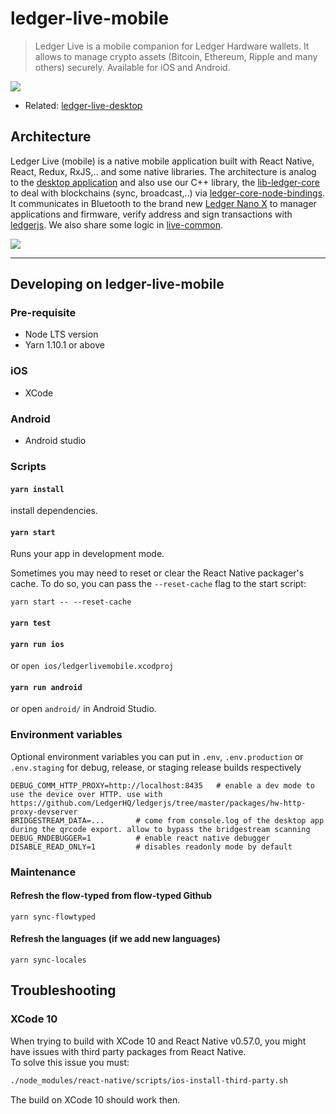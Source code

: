 # ledger-live-mobile

> Ledger Live is a mobile companion for Ledger Hardware wallets. It allows to manage crypto assets (Bitcoin, Ethereum, Ripple and many others) securely. Available for iOS and Android.

![](https://user-images.githubusercontent.com/211411/51758555-43865000-20c6-11e9-8ac9-06787ebb49eb.png)

- Related: [ledger-live-desktop](https://github.com/LedgerHQ/ledger-live-desktop)

## Architecture

Ledger Live (mobile) is a native mobile application built with React Native, React, Redux, RxJS,.. and some native libraries. The architecture is analog to the [desktop application](<](https://github.com/LedgerHQ/ledger-live-desktop)>) and also use our C++ library, the [lib-ledger-core](https://github.com/LedgerHQ/lib-ledger-core) to deal with blockchains (sync, broadcast,..) via [ledger-core-node-bindings](https://github.com/LedgerHQ/lib-ledger-core-react-native-bindings). It communicates in Bluetooth to the brand new [Ledger Nano X](https://www.ledger.com/pages/ledger-nano-x) to manager applications and firmware, verify address and sign transactions with [ledgerjs](https://github.com/LedgerHQ/ledgerjs). We also share some logic in [live-common](https://github.com/LedgerHQ/ledger-live-common).

![](https://user-images.githubusercontent.com/211411/51758554-42edb980-20c6-11e9-89f0-308949a760d6.png)

---

## Developing on ledger-live-mobile

### Pre-requisite

- Node LTS version
- Yarn 1.10.1 or above

### iOS

- XCode

### Android

- Android studio

### Scripts

#### `yarn install`

install dependencies.

#### `yarn start`

Runs your app in development mode.

Sometimes you may need to reset or clear the React Native packager's cache. To do so, you can pass the `--reset-cache` flag to the start script:

```
yarn start -- --reset-cache
```

#### `yarn test`

#### `yarn run ios`

or `open ios/ledgerlivemobile.xcodproj`

#### `yarn run android`

or open `android/` in Android Studio.

### Environment variables

Optional environment variables you can put in `.env`, `.env.production` or `.env.staging` for debug, release, or staging release builds respectively

```
DEBUG_COMM_HTTP_PROXY=http://localhost:8435   # enable a dev mode to use the device over HTTP. use with https://github.com/LedgerHQ/ledgerjs/tree/master/packages/hw-http-proxy-devserver
BRIDGESTREAM_DATA=...       # come from console.log of the desktop app during the qrcode export. allow to bypass the bridgestream scanning
DEBUG_RNDEBUGGER=1          # enable react native debugger
DISABLE_READ_ONLY=1         # disables readonly mode by default
```

### Maintenance

#### Refresh the flow-typed from flow-typed Github

```
yarn sync-flowtyped
```

#### Refresh the languages (if we add new languages)

```
yarn sync-locales
```

## Troubleshooting

### XCode 10

When trying to build with XCode 10 and React Native v0.57.0, you might have issues with third party packages from React Native.  
To solve this issue you must:

```sh
./node_modules/react-native/scripts/ios-install-third-party.sh
```

The build on XCode 10 should work then.
